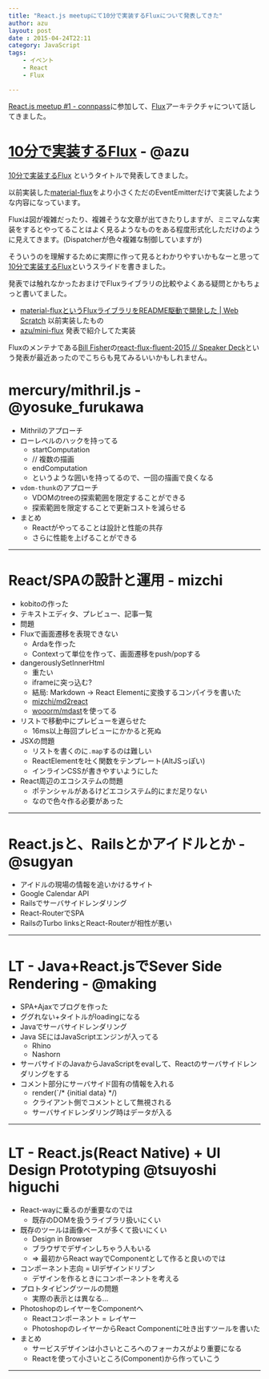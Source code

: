 ```yaml
---
title: "React.js meetupにて10分で実装するFluxについて発表してきた"
author: azu
layout: post
date : 2015-04-24T22:11
category: JavaScript
tags:
    - イベント
    - React
    - Flux

---
```


[React.js meetup #1 - connpass](http://reactjs-meetup.connpass.com/event/11232/ "React.js meetup #1 - connpass")に参加して、[Flux](http://facebook.github.io/flux/ "Flux")アーキテクチャについて話してきました。


# [10分で実装するFlux](https://azu.github.io//slide/react-meetup/flux.html "10分で実装するFlux") - @azu

[10分で実装するFlux](https://azu.github.io//slide/react-meetup/flux.html "10分で実装するFlux") というタイトルで発表してきました。

以前実装した[material-flux](https://github.com/voronianski/flux-comparison/tree/master/material-flux "material-flux")をより小さくただのEventEmitterだけで実装したような内容になっています。

Fluxは図が複雑だったり、複雑そうな文章が出てきたりしますが、ミニマムな実装をするとやってることはよく見るようなものをある程度形式化しただけのように見えてきます。(Dispatcherが色々複雑な制御していますが)

そういうのを理解するために実際に作って見るとわかりやすいかもなーと思って[10分で実装するFlux](https://azu.github.io//slide/react-meetup/flux.html "10分で実装するFlux")というスライドを書きました。

発表では触れなかったおまけでFluxライブラリの比較やよくある疑問とかもちょっと書いてました。

- [material-fluxというFluxライブラリをREADME駆動で開発した | Web Scratch](https://efcl.info/2015/03/17/material-flux/ "material-fluxというFluxライブラリをREADME駆動で開発した | Web Scratch") 以前実装したもの
- [azu/mini-flux](https://github.com/azu/mini-flux "azu/mini-flux") 発表で紹介してた実装

Fluxのメンテナである[Bill Fisher](https://github.com/fisherwebdev "Bill Fisher")の[react-flux-fluent-2015 // Speaker Deck](https://speakerdeck.com/fisherwebdev/react-flux-fluent-2015 "react-flux-fluent-2015 // Speaker Deck")という発表が最近あったのでこちらも見てみるいいかもしれません。

# mercury/mithril.js - @yosuke_furukawa

- Mithrilのアプローチ
- ローレベルのハックを持ってる
	- startComputation
	- // 複数の描画
	- endComputation
	- というような囲いを持ってるので、一回の描画で良くなる
- `vdom-thunk`のアプローチ
	- VDOMのtreeの探索範囲を限定することができる
	- 探索範囲を限定することで更新コストを減らせる
- まとめ
	- Reactがやってることは設計と性能の共存
	- さらに性能を上げることができる


-----

# React/SPAの設計と運用 - mizchi

- kobitoの作った
- テキストエディタ、プレビュー、記事一覧
- 問題
- Fluxで画面遷移を表現できない
	- Ardaを作った
	- Contextって単位を作って、画面遷移をpush/popする
- dangerouslySetInnerHtml
	- 重たい
	- iframeに突っ込む?
	- 結局: Markdown -> React Elementに変換するコンパイラを書いた
	- [mizchi/md2react](https://github.com/mizchi/md2react "mizchi/md2react")
	- [wooorm/mdast](https://github.com/wooorm/mdast "wooorm/mdast")を使ってる
- リストで移動中にプレビューを遅らせた
	- 16ms以上毎回プレビューにかかると死ぬ
- JSXの問題
	- リストを書くのに`.map`するのは難しい
	- ReactElementを吐く関数をテンプレート(AltJSっぽい)
	- インラインCSSが書きやすいようにした
- React周辺のエコシステムの問題
	- ポテンシャルがあるけどエコシステム的にまだ足りない
	- なので色々作る必要があった

---

# React.jsと、Railsとかアイドルとか -	@sugyan


- アイドルの現場の情報を追いかけるサイト
- Google Calendar API
- Railsでサーバサイドレンダリング
- React-RouterでSPA
- RailsのTurbo linksとReact-Routerが相性が悪い

----

# LT - Java+React.jsでSever Side Rendering - @making

- SPA+Ajaxでブログを作った
- ググれない+タイトルがloadingになる
- Javaでサーバサイドレンダリング
- Java SEにはJavaScriptエンジンが入ってる
	- Rhino
	- Nashorn
- サーバサイドのJavaからJavaScriptをevalして、Reactのサーバサイドレンダリングをする
- コメント部分にサーバサイド固有の情報を入れる
	- render(`/* {initial data} */)
	- クライアント側でコメントとして無視される
	- サーバサイドレンダリング時はデータが入る

---

# LT - React.js(React Native) + UI Design Prototyping 	@tsuyoshi higuchi


- React-wayに乗るのが重要なのでは
	- 既存のDOMを扱うライブラリ扱いにくい
- 既存のツールは画像ベースが多くて扱いにくい
	- Design in Browser
	- ブラウザでデザインしちゃう人もいる
	- => 最初からReact wayでComponentとして作ると良いのでは
- コンポーネント志向 = UIデザインドリブン
	- デザインを作るときにコンポーネントを考える
- プロトタイピングツールの問題
	- 実際の表示とは異なる…
- PhotoshopのレイヤーをComponentへ
	- Reactコンポーネント = レイヤー
	- PhotoshopのレイヤーからReact Componentに吐き出すツールを書いた
- まとめ
	- サービスデザインは小さいところへのフォーカスがより重要になる
	- Reactを使って小さいところ(Component)から作っていこう

----
